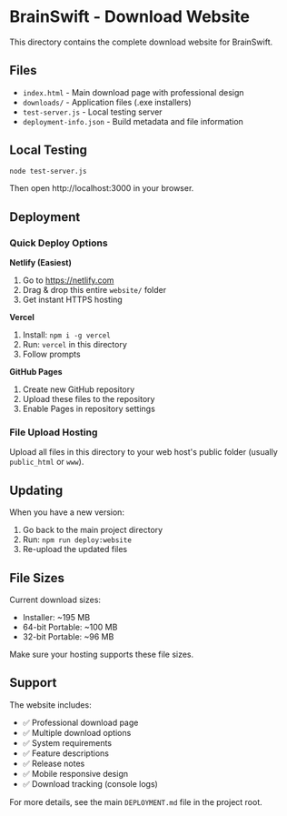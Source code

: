 # BrainSwift - Download Website

This directory contains the complete download website for BrainSwift.

## Files

- `index.html` - Main download page with professional design
- `downloads/` - Application files (.exe installers)
- `test-server.js` - Local testing server
- `deployment-info.json` - Build metadata and file information

## Local Testing

```bash
node test-server.js
```

Then open http://localhost:3000 in your browser.

## Deployment

### Quick Deploy Options

**Netlify (Easiest)**
1. Go to https://netlify.com
2. Drag & drop this entire `website/` folder
3. Get instant HTTPS hosting

**Vercel**
1. Install: `npm i -g vercel`
2. Run: `vercel` in this directory
3. Follow prompts

**GitHub Pages**
1. Create new GitHub repository
2. Upload these files to the repository
3. Enable Pages in repository settings

### File Upload Hosting
Upload all files in this directory to your web host's public folder (usually `public_html` or `www`).

## Updating

When you have a new version:
1. Go back to the main project directory
2. Run: `npm run deploy:website`
3. Re-upload the updated files

## File Sizes

Current download sizes:
- Installer: ~195 MB
- 64-bit Portable: ~100 MB  
- 32-bit Portable: ~96 MB

Make sure your hosting supports these file sizes.

## Support

The website includes:
- ✅ Professional download page
- ✅ Multiple download options
- ✅ System requirements
- ✅ Feature descriptions
- ✅ Release notes
- ✅ Mobile responsive design
- ✅ Download tracking (console logs)

For more details, see the main `DEPLOYMENT.md` file in the project root. 
